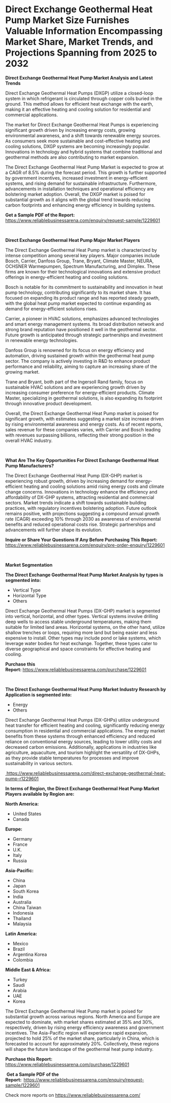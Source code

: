 <p><h1>Direct Exchange Geothermal Heat Pump Market Size Furnishes Valuable Information Encompassing Market Share, Market Trends, and Projections Spanning from 2025 to 2032</h1></p><p><strong>Direct Exchange Geothermal Heat Pump Market Analysis and Latest Trends</strong></p>
<p><p>Direct Exchange Geothermal Heat Pumps (DXGP) utilize a closed-loop system in which refrigerant is circulated through copper coils buried in the ground. This method allows for efficient heat exchange with the earth, making it an effective heating and cooling solution for residential and commercial applications. </p><p>The market for Direct Exchange Geothermal Heat Pumps is experiencing significant growth driven by increasing energy costs, growing environmental awareness, and a shift towards renewable energy sources. As consumers seek more sustainable and cost-effective heating and cooling solutions, DXGP systems are becoming increasingly popular. Innovations in technology and hybrid systems that combine traditional and geothermal methods are also contributing to market expansion.</p><p>The Direct Exchange Geothermal Heat Pump Market is expected to grow at a CAGR of 8.5% during the forecast period. This growth is further supported by government incentives, increased investment in energy-efficient systems, and rising demand for sustainable infrastructure. Furthermore, advancements in installation techniques and operational efficiency are bolstering market adoption. Overall, the DXGP market is poised for substantial growth as it aligns with the global trend towards reducing carbon footprints and enhancing energy efficiency in building systems.</p></p>
<p><strong>Get a Sample PDF of the Report:&nbsp;</strong> <a href="https://www.reliablebusinessarena.com/enquiry/request-sample/1229601?utm_campaign=2515&utm_medium=2&utm_source=Github&utm_content=ia&utm_term=09042025&utm_id=direct-exchange-geothermal-heat-pump">https://www.reliablebusinessarena.com/enquiry/request-sample/1229601</a></p>
<p>&nbsp;</p>
<p><strong>Direct Exchange Geothermal Heat Pump Major Market Players</strong></p>
<p><p>The Direct Exchange Geothermal Heat Pump market is characterized by intense competition among several key players. Major companies include Bosch, Carrier, Danfoss Group, Trane, Bryant, Climate Master, NEURA, OCHSNER Warmepumpen, Spectrum Manufacturing, and Dimplex. These firms are known for their technological innovations and extensive product offerings in energy-efficient heating and cooling solutions.</p><p>Bosch is notable for its commitment to sustainability and innovation in heat pump technology, contributing significantly to its market share. It has focused on expanding its product range and has reported steady growth, with the global heat pump market expected to continue expanding as demand for energy-efficient solutions rises.</p><p>Carrier, a pioneer in HVAC solutions, emphasizes advanced technologies and smart energy management systems. Its broad distribution network and strong brand reputation have positioned it well in the geothermal sector. Future growth is anticipated through strategic partnerships and investment in renewable energy technologies.</p><p>Danfoss Group is renowned for its focus on energy efficiency and automation, driving sustained growth within the geothermal heat pump sector. The company is actively investing in R&D to enhance product performance and reliability, aiming to capture an increasing share of the growing market.</p><p>Trane and Bryant, both part of the Ingersoll Rand family, focus on sustainable HVAC solutions and are experiencing growth driven by increasing consumer preference for energy-efficient products. Climate Master, specializing in geothermal solutions, is also expanding its footprint through innovative product development.</p><p>Overall, the Direct Exchange Geothermal Heat Pump market is poised for significant growth, with estimates suggesting a market size increase driven by rising environmental awareness and energy costs. As of recent reports, sales revenue for these companies varies, with Carrier and Bosch leading with revenues surpassing billions, reflecting their strong position in the overall HVAC industry.</p></p>
<p>&nbsp;</p>
<p><strong>What Are The Key Opportunities For Direct Exchange Geothermal Heat Pump Manufacturers?</strong></p>
<p><p>The Direct Exchange Geothermal Heat Pump (DX-GHP) market is experiencing robust growth, driven by increasing demand for energy-efficient heating and cooling solutions amid rising energy costs and climate change concerns. Innovations in technology enhance the efficiency and affordability of DX-GHP systems, attracting residential and commercial sectors. Market trends indicate a shift towards sustainable building practices, with regulatory incentives bolstering adoption. Future outlook remains positive, with projections suggesting a compound annual growth rate (CAGR) exceeding 10% through 2030 as awareness of environmental benefits and reduced operational costs rise. Strategic partnerships and advancements will further shape its evolution.</p></p>
<p><strong>Inquire or Share Your Questions If Any Before Purchasing This Report:</strong> <a href="https://www.reliablebusinessarena.com/enquiry/pre-order-enquiry/1229601?utm_campaign=2515&utm_medium=2&utm_source=Github&utm_content=ia&utm_term=09042025&utm_id=direct-exchange-geothermal-heat-pump">https://www.reliablebusinessarena.com/enquiry/pre-order-enquiry/1229601</a></p>
<p>&nbsp;</p>
<p><strong>Market Segmentation</strong></p>
<p><strong>The Direct Exchange Geothermal Heat Pump Market Analysis by types is segmented into:</strong></p>
<p><ul><li>Vertical Type</li><li>Horizontal Type</li><li>Others</li></ul></p>
<p><p>Direct Exchange Geothermal Heat Pumps (DX-GHP) market is segmented into vertical, horizontal, and other types. Vertical systems involve drilling deep wells to access stable underground temperatures, making them suitable for limited land areas. Horizontal systems, on the other hand, utilize shallow trenches or loops, requiring more land but being easier and less expensive to install. Other types may include pond or lake systems, which leverage water bodies for heat exchange. Together, these types cater to diverse geographical and space constraints for effective heating and cooling.</p></p>
<p><strong>Purchase this Report:&nbsp;</strong><a href="https://www.reliablebusinessarena.com/purchase/1229601?utm_campaign=2515&utm_medium=2&utm_source=Github&utm_content=ia&utm_term=09042025&utm_id=direct-exchange-geothermal-heat-pump">https://www.reliablebusinessarena.com/purchase/1229601</a></p>
<p>&nbsp;</p>
<p><strong>The Direct Exchange Geothermal Heat Pump Market Industry Research by Application is segmented into:</strong></p>
<p><ul><li>Energy</li><li>Others</li></ul></p>
<p><p>Direct Exchange Geothermal Heat Pumps (DX-GHPs) utilize underground heat transfer for efficient heating and cooling, significantly reducing energy consumption in residential and commercial applications. The energy market benefits from these systems through enhanced efficiency and reduced reliance on conventional energy sources, leading to lower utility costs and decreased carbon emissions. Additionally, applications in industries like agriculture, aquaculture, and tourism highlight the versatility of DX-GHPs, as they provide stable temperatures for processes and improve sustainability in various sectors.</p></p>
<p><a href="https://www.reliablebusinessarena.com/direct-exchange-geothermal-heat-pump-r1229601?utm_campaign=2515&utm_medium=2&utm_source=Github&utm_content=ia&utm_term=09042025&utm_id=direct-exchange-geothermal-heat-pump">&nbsp;https://www.reliablebusinessarena.com/direct-exchange-geothermal-heat-pump-r1229601</a></p>
<p><strong>In terms of Region, the Direct Exchange Geothermal Heat Pump Market Players available by Region are:</strong></p>
<p>
    <p> <strong> North America: </strong>
        <ul>
            <li>United States</li>
            <li>Canada</li>
        </ul>
        </p> 
    <p> <strong> Europe: </strong>
        <ul>
            <li>Germany</li>
            <li>France</li>
            <li>U.K.</li>
            <li>Italy</li>
            <li>Russia</li>
        </ul>
        </p> 
    <p> <strong> Asia-Pacific: </strong>
        <ul>
            <li>China</li>
            <li>Japan</li>
            <li>South Korea</li>
            <li>India</li>
            <li>Australia</li>
            <li>China Taiwan</li>
            <li>Indonesia</li>
            <li>Thailand</li>
            <li>Malaysia</li>
        </ul>
        </p> 
    <p> <strong> Latin America: </strong>
        <ul>
            <li>Mexico</li>
            <li>Brazil</li>
            <li>Argentina Korea</li>
            <li>Colombia</li>
        </ul>
        </p> 
    <p> <strong> Middle East & Africa: </strong>
        <ul>
            <li>Turkey</li>
            <li>Saudi</li>
            <li>Arabia</li>
            <li>UAE</li>
            <li>Korea</li>
        </ul>
    </p>
    </p>
<p><p>The Direct Exchange Geothermal Heat Pump market is poised for substantial growth across various regions. North America and Europe are expected to dominate, with market shares estimated at 35% and 30%, respectively, driven by rising energy efficiency awareness and government incentives. The Asia-Pacific region will experience rapid expansion, projected to hold 25% of the market share, particularly in China, which is forecasted to account for approximately 20%. Collectively, these regions will shape the future landscape of the geothermal heat pump industry.</p></p>
<p><strong>Purchase this Report: </strong><a href="https://www.reliablebusinessarena.com/purchase/1229601?utm_campaign=2515&utm_medium=2&utm_source=Github&utm_content=ia&utm_term=09042025&utm_id=direct-exchange-geothermal-heat-pump">https://www.reliablebusinessarena.com/purchase/1229601</a></p>
<p>&nbsp;<strong>Get a Sample PDF of the Report:&nbsp;&nbsp;</strong><a href="https://www.reliablebusinessarena.com/enquiry/request-sample/1229601?utm_campaign=2515&utm_medium=2&utm_source=Github&utm_content=ia&utm_term=09042025&utm_id=direct-exchange-geothermal-heat-pump">https://www.reliablebusinessarena.com/enquiry/request-sample/1229601</a></p>
<p><strong></strong></p>
<p>Check more reports on <a href="https://www.reliablebusinessarena.com/?utm_campaign=2515&utm_medium=2&utm_source=Github&utm_content=ia&utm_term=09042025&utm_id=direct-exchange-geothermal-heat-pump">https://www.reliablebusinessarena.com/</a></p>